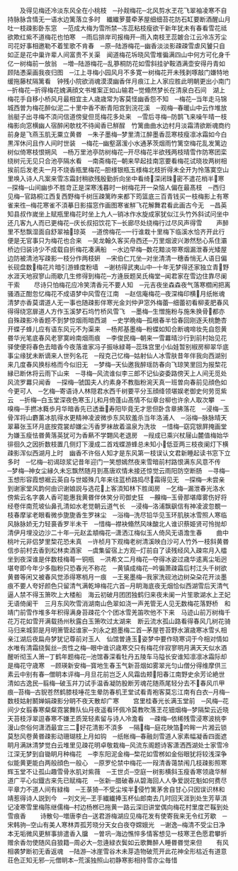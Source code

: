 <!-- { "loadSidebar": true } -->
　　及得见梅还冷淡东风全在小桃枝　─孙觌梅花─北风剪水玊花飞翠袖凌寒不自持脉脉含情无一语水边篱落立多时　纎纎萝蔓牵茅屋细细苔花防石缸要断酒醒山月吐一枝疎影卧东窓　─范成大梅为雪所禁─冻蕊粘枝瘦欲干新年犹未有春看雪花祗欲欺红紫不道梅花也怕寒　─雨后排岸司报梅开─雨入南枝玊蕊皴合江云冷冻芳尘司花好事相邀勒不着笙歌不肯春　─原─陆游梅花─幽香淡淡影疎疎雪虐风饕只自如正是花中巢许辈人间富贵不关渠　闻道梅花坼晓风雪堆徧满四山中何方可化身千亿一树梅前一放翁　─増─陆游梅花─乱篸桐防花如雪斜挂驴鞍酒满壶安得丹青如顾陆慿渠画我夜归图　─江上寻梅小园风月不多寛一树梅花开未残剥啄敲门嫌特地缓拖藤杖隔篱看　钟残小院欲消魂漠漠幽香伴月痕江上人家应胜此明朝更出小南门　─折梅花─折得梅花媿满顔文书堆案正如山输君─觉翛然梦长在清泉白石间　湖上梅花手自移小桥风月最相宜主人歳歳常为客莫怪幽香怨不知　─梅花─当年走马锦城西曽为梅花醉似泥二十里中香不断青阳宫到浣花溪　─观梅─春暖山中云作堆放翁艇子出寻梅不湏问信道傍叟但觅梅花多处来　─雪后寻梅─防鹊飞来噪午晴一枝梅影向窓横幽人宿醉闲欹枕不待闻香已觧酲　竹篱曲曲水边村月淡霜清欲断魂商约前身是飞燕玉肌无粟立黄昬　─朱子墨梅─梦里清江醉墨香蕊寒枝瘦凛冰霜如今白黒浑休问且作人间时世装　─梅花─幽壑潺湲小水通茅茨烟雨竹篱空梅花乱发篱边树似倚寒枝恨朔风　─杨万里池亭防树梅花─开尽梅花半欲残两枝晴雪作防寒团栾绕树元无见只合池亭隔水看　─南斋梅花─朝来早起挂南窓要看梅花试晓妆两树相挨前后发老夫一月不烧香瓶里梅花─胆様银瓶玉様梅北枝折得未全开为怜落寞空山里唤入诗人凡案来雪冻霜封稍欲残殷勤折向坐中看绮深闭珠密不遣花梢半寒　─探梅─山间幽歩不胜竒正是深寒浅暮时一树梅花开一朶恼人偏在最髙枝　─西归见梅─官路桐江西复西野梅千树压疎篱昨来都下筠篮底三百青钱买一枝梅影上有寒雀来徃─梅花寒雀不湏摹日影描窓作画图寒雀觧飞花解舞君看此画古今无　─昌英知县叔作嵗坐上赋瓶里梅花时坐上九人─销冰作水旋成家犹似江头竹外斜试问坐中还几客九人而已更梅花─庆长叔招饮花下─长廊尽处绕梅行过尽风声得雪
　　声醉里不愁飘湿面自舒翠袖琼英　─道傍梅花─一行谁栽十里梅下临溪水恰齐开此行便是无官事只为梅花也合来　─吴龙翰久客买舟西还─万里烟波兴渺然愁心系住灞桥边归装诗少不成载自折梅花凑满船　─水边早梅─数花黯淡带寒烟漏泄春光矮屋边防被清池写疎影一枝分作两枝姸　─宋伯仁兀坐─对坐清清一穗香悄无人语日偏长砚盘数梅花片暗引游蜂度粉墙　─谢枋得武夷山中─十年无梦得还家独立青野水涯天地寂寥山雨歇几生修得到梅花─方逄辰题吴氏梅堂─闻君家在雪边住靠尽阑干索
　　尽诗只怕梅花应冷笑清香元不要人知　─元吉夜坐森森夜气落寒櫩闲把离骚酒正酣忽忆梅花不成语梦中风雪在江南　─赵信庵梅花─夜深梅印横月纸帐魂清梦亦香莫谓道人无一事也随疎影伴寒光金刘仲尹窓外梅蕾─细蕾初看柳麦肥春风得得绕窓扉道人方作玉溪梦石坞竹桥风雪飞　─墨梅─生憎施粉与施朱换骨都亦自殊疎影冷香题不到梦惊烟雨暗西湖　─史学晩梅─孤根春半恰春回刚逐夭桃艶杏开蝶子蜂儿应有语东风元不为渠来　─杨邦基墨梅─粉蝶如知合断魂啼妆先自怨黄昬华光笔底春风老寥寞岭南烟雨痕　─李俊民梅─朝来一雪羃晴沙行到前村始见花驿使便将春色去暗香今夜落谁家冯子振咏緑蕚─蕊珠宫里小仙娃暂别椒房柳翠华底事尘缘犹未断谪来人世列名花　─叚克己忆梅─姑射仙人冰雪肤昔年伴我向西湖别来几度春风换标格而今似旧无　─梦梅─天仙邀我醉瑶防春向飞琼笑里回为报棃花縁已断休将云雨下山来　─寻梅─风流谁似李三郎不记仙姿委路傍天上人间无觅处风流罗羃只闻香　─探梅─虢国夫人约素身不教脂粉涴天真一班曽向春前见顔色如今更可人　─乞梅─寄语诗人林隠君水西千树要平分玉顔绛领堪娱老御史何劳觅紫云　─折梅─白玉堂深夜色寒玉儿和月倚蓬山髙情不似章台柳也许余人取次攀　─嗅梅─手撚冰蕤歩月华暗香先已透垂寿阳毕竟无才思但卧含章拂落花　─浸梅─玉骨浑将山麝薰冰肌得水更精神凌波微歩东风软羞杀当年洛浦人　─浴梅─脉脉晴天翠幕张玉环月底按霓裳却嫌尘汚香罗袜故着温泉为洗妆　─惜梅─窈窕银屛掩画堂为嫌玉瘦怯昬黄落英犹可为香爇不学翾风老退房　─叚成已乘兴杖屦山麓值梅始华徘徊久之因折数枝置几侧灯下漫成二首戏蝶游蜂总未知小低亚两三枝夜阑灯下横疎影浑似西湖月上时　幽香不许俗人知才是东风第一枝误认文君新睡起读书窓下立多时　─忆梅─初谒琼浆记昔年迎门一笑想嫣然夜来雪暗前村路恨满东风意不传　─梦梅─神女尘縁久未忘飘然随月到髙唐欢情未接还惊觉云雨阳防空断肠　─寻梅─玉想形容霞想裾云英自与世姬殊几年来往蓝桥路捣尽霜得见无　─探梅─未尝亲到谢家堂风韵何由识谢娘説与选花上客湏知林下胜闺房　─乞梅─漏泄春光洛水傍紫云名字袭人香可能惠我黄昬伴休笑分司御史狂　─齅梅─玉骨那堪瘴雾伤好将经卷伴南荒坡仙鼻孔清如水老觉朝云道气长　─浸梅─洛浦飘飖信有神凌波忽覩一枝春摩挲老眼看微歩旎旎香生罗袜尘　─浴梅─洗尽铅华见玉环肌肤冰雪照人寒临风脉脉娇无力轻裛香罗半未干　─惜梅─襟袂翛然风味酸北人谁识蔡姫贤可怜抛却清伊月埋没边沙二十年─元赵孟頫梅花─潇洒江梅似玉人倚风无语澹生春
　　曲中桃叶元非侣梦里棃花恐未真　─许桢月下观梅老树清溪映白沙可人竹外一枝斜黄昬信歩前村去香到松林卖酒家　─虞集留宿上方观─灯前自了读残经风入疎帘月入櫺坐到夜深谁是伴数枝梅蕚一铜瓶　─洪希文二月梅花─夺得冰姿过歳华逺离尘垢迥堪夸即今年少多脂粉只恐春光不称花　─黄镇成梅花─吟徧萧疎霜后村江头千树欲黄昬等闲又被春风觉添得寒梢月一痕　─王冕墨梅─我家洗砚池边树朶朶花开淡墨痕不要人夸好颜色只留清气满乾坤梅花六首─月眀海底夜无烟恰似西湖雪后天清气逼人禁不得玉箫吹上大楼船　海云初破月团团独鹤归来夜未阑一片笙歌湖水上玊妃无语倚阑干　三月东风吹雪消湖南山色翠如浇一声羌管无人见无数梅花落野桥　和靖门前雪作堆多年积得满身苔疎花个个团冰雪羌笛吹他不下来　马迹山前万树梅千花万花如雪开满载扬州秋露白玉箫吹过太湖来　断云流水孤山路看得春风几树花骑马归来城郭是月明箫管起谁家─刘永之题墨梅二首─茅屋苍苔野水濵歳寒冰雪乆相亲江湖后夜扁舟梦犹记尊前对玉人　仙馆曽逄玉姿梦中要作晓寒词于今相对情如水唯有清霜绕鬓丝─贡性之梅─眼中谁识歳寒交只有梅花伴寂寥明月满天天似水酒醒听彻玉人箫─丁鹤年题梅花─池馆春深看牡丹五陵车马隘长安谁知凛凛冰霜际却是梅花守歳寒　─顾瑛新安梅─寳地生春玉气新苔烟如雾翠光匀山僧分得维摩供三素云中别有春─僧眀本评梅─月旦花前岂乏人风霜齿颊阳春江南野史余芳论絶世清如古逸民─翦梅─破玉幷刀试手温香凝防股断芳魂花随燕尾轻分去不春风爪甲痕─苔梅─古貎苍然鹤膝枝唾花生晕防春机玊堂试看青袍客莫忘江南有白衣─月梅─数枝姑射鬭婵娟疎影分眀不夜天散却广寒
　　宫里桂春光长满玉堂前　─风梅─花间少女翦春寒粲粲霓裳舞队仙月夜遥看环佩冷莫教吹落玊花钿烟梅─梦隔棃云近晓天苔枝浮翠逗春寒不嫌玊质笼轻素留与诗人冷澹看　─疎梅─依稀残雪浸寒波桃李漫山奈俗何潇洒最宜三二好花清影不湏多　─隔梅─庭花映箔吟眸一片湘云锁莫愁风卷黄昬疎影动珊瑚枝上月如钩　─纸帐梅─春融剡雪道人家素幅凝香四面遮眀月满牀清梦觉白云堆里见疎花明卓敬栽梅─风流东阁题诗客潇洒西湖处士家雪冷江深无梦到自锄眀月种梅花　─李东阳泥金梅─棃花如雪桞如金俗眼犹将较浅深争似能黄更能白两般顔色一般心　─原罗伦禁中梅花─一叚清香蔼禁闱几枝疎影照寒辉玉堂不让孤山趣雪骨氷肌对紫薇　─王世贞─空庭一树影横斜玉瘦香寒领歳华觧道广平心似鐡古来先已赋梅花　─张新─腊破春从碧海回人人争爱説花魁如何费尽平章力不道人间有緑梅　─王菉猗─不受尘埃半侵竹篱茅舍自甘心只因误识林和靖惹得诗人説到今　─刘文光─玊手纎纎捧玉杯仙郎南去几时回天涯到处生芳草湏记凌寒雪里梅陈继儒梅─村边杨桞已拖黄一路云深旧讲堂偶向梅花村里度芒鞵到处雪痕香
　　诗散句─増唐李白─送君游梅湖应见梅花发有使寄我来无令红芳歇　─宋韩驹─空山有美人寒林弄孤芳晓分天女白夜夺嫦娥光　─谢逸─梅清不受尘日净本无垢微风更觧事排遣香入牖　─曽巩─海边憔悴多情客想见一枝寒玊色愿君攀折赠余香勿使随风自狼籍─周必大─忽逄緑衣鬓如云歌舞醉人睡昬昬觉来但
　　有风相袭梦断初无香返魂　─陆游─冰崖雪谷木未芽造物破荒开此花神全形枯近有道意荘色正知无邪─元僧眀本─荒溪独照山初静寒影相持雪亦尘毎惜
